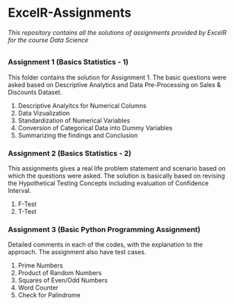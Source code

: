 # ExcelR-Assignments
###### This repository contains all the solutions of assignments provided by ExcelR for the course Data Science
### Assignment 1 (Basics Statistics - 1)
  This folder contains the solution for Assignment 1. The basic questions were asked based on Descriptive Analytics and Data Pre-Processing on Sales & Discounts Dataset.
  1. Descriptive Analyitcs for Numerical Columns
  2. Data Vizualization
  3. Standardization of Numerical Variables
  4. Conversion of Categorical Data into Dummy Variables
  5. Summarizing the findings and Conclusion

### Assignment 2 (Basics Statistics - 2)
  This assignments gives a real life problem statement and scenario based on which the questions were asked. The solution is basically based on revising the Hypothetical Testing Concepts including evaluation of Confidence Interval. 
  1. F-Test
  2. T-Test

### Assignment 3 (Basic Python Programming Assignment)
  Detailed comments in each of the codes, with the explanation to the approach. The assignment also have test cases.
  1. Prime Numbers
  2. Product of Random Numbers
  3. Squares of Even/Odd Numbers
  4. Word Counter
  5. Check for Palindrome
